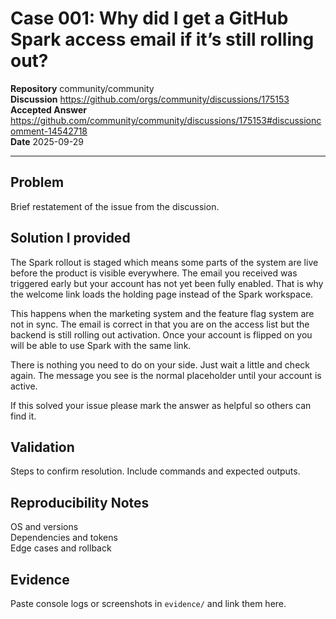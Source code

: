 # Case 001: Why did I get a GitHub Spark access email if it’s still rolling out?

**Repository** community/community  
**Discussion** https://github.com/orgs/community/discussions/175153  
**Accepted Answer** https://github.com/community/community/discussions/175153#discussioncomment-14542718  
**Date** 2025-09-29

---

## Problem
Brief restatement of the issue from the discussion.

## Solution I provided
The Spark rollout is staged which means some parts of the system are live before the product is visible everywhere. The email you received was triggered early but your account has not yet been fully enabled. That is why the welcome link loads the holding page instead of the Spark workspace.

This happens when the marketing system and the feature flag system are not in sync. The email is correct in that you are on the access list but the backend is still rolling out activation. Once your account is flipped on you will be able to use Spark with the same link.

There is nothing you need to do on your side. Just wait a little and check again. The message you see is the normal placeholder until your account is active.

If this solved your issue please mark the answer as helpful so others can find it.


## Validation
Steps to confirm resolution. Include commands and expected outputs.

## Reproducibility Notes
OS and versions  
Dependencies and tokens  
Edge cases and rollback

## Evidence
Paste console logs or screenshots in `evidence/` and link them here.

